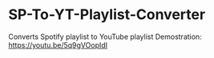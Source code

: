 # SP-To-YT-Playlist-Converter
Converts Spotify playlist to YouTube playlist
Demostration:
https://youtu.be/5q9gVOopIdI
